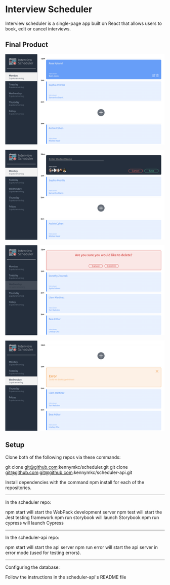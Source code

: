 # Interview Scheduler
Interview scheduler is a single-page app built on React that allows users to book, edit or cancel interviews.

## Final Product
!["View all appointments"](https://github.com/kennymkc/scheduler/blob/master/docs/appointments-view.png?raw=true)

!["Create new appointments"](https://github.com/kennymkc/scheduler/blob/master/docs/set-interview.png?raw=true)

!["Confirm before delete"](https://github.com/kennymkc/scheduler/blob/master/docs/confirm-delete.png?raw=true)

!["Error handling"](https://github.com/kennymkc/scheduler/blob/master/docs/error-handling.png?raw=true)

## Setup

Clone both of the following repos via these commands:

git clone git@github.com:kennymkc/scheduler.git
git clone git@github.com:git@github.com:kennymkc/scheduler-api.git

Install dependencies with the command npm install for each of the repositories.

___

In the scheduler repo:

npm start will start the WebPack development server
npm test will start the Jest testing framework
npm run storybook will launch Storybook
npm run cypress will launch Cypress

___

In the scheduler-api repo:

npm start will start the api server
npm run error will start the api server in error mode (used for testing errors).

___

Configuring the database:

Follow the instructions in the scheduler-api's README file

